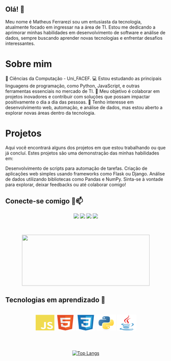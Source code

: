 ## Olá! 👋

Meu nome é Matheus Ferrarezi sou um entusiasta da tecnologia, atualmente focado em ingressar na a área de TI. Estou me dedicando a aprimorar minhas habilidades em desenvolvimento de software e análise de dados, sempre buscando aprender novas tecnologias e enfrentar desafios interessantes.

# Sobre mim
🔬 Ciências da Computação - Uni_FACEF. 
💻 Estou estudando as principais linguagens de programação, como Python, JavaScript, e outras ferramentas essenciais no mercado de TI.
🚀 Meu objetivo é colaborar em projetos inovadores e contribuir com soluções que possam impactar positivamente o dia a dia das pessoas.
🎯 Tenho interesse em desenvolvimento web, automação, e análise de dados, mas estou aberto a explorar novas áreas dentro da tecnologia.

# Projetos
Aqui você encontrará alguns dos projetos em que estou trabalhando ou que já concluí. Estes projetos são uma demonstração das minhas habilidades em:

Desenvolvimento de scripts para automação de tarefas.
Criação de aplicações web simples usando frameworks como Flask ou Django.
Análise de dados utilizando bibliotecas como Pandas e NumPy.
Sinta-se à vontade para explorar, deixar feedbacks ou até colaborar comigo!

  
  ##  Conecte-se comigo 🧾📫
 
<div align="center"> 
  <a href="https://twitter.com/fmatheus09" target="_blank"><img src="https://img.shields.io/badge/Twitter-1DA1F2?style=for-the-badge&logo=twitter&logoColor=white" target="_blank"></a>
  <a href = "mailto:matheus.fe.m@gmail.com"><img src="https://img.shields.io/badge/-Gmail-%23333?style=for-the-badge&logo=gmail&logoColor=white" target="_blank"></a>
  <a href="https://www.instagram.com/matheus_ferrarezi9/?next=%2F" target="_blank"><img src="https://img.shields.io/badge/-Instagram-%23E4405F?style=for-the-badge&logo=instagram&logoColor=white" target="_blank"></a>
  <a href="https://www.linkedin.com/in/matheus-ferrarezi-083b8026b/" target="_blank"><img src="https://img.shields.io/badge/-LinkedIn-%230077B5?style=for-the-badge&logo=linkedin&logoColor=white" target="_blank"></a> 
</div>
<br></br>

<p align="center">
  
  <img width="400em" height="160em" src="https://github-readme-streak-stats.herokuapp.com/?user=fmatheus9&theme=dracula" />
  
</p>

  ## Tecnologias em aprendizado 📖
<div style="display: inline_block" align="center"><br>
  <img align="center" alt="Rafa-Js" height="50" width="60" src="https://raw.githubusercontent.com/devicons/devicon/master/icons/javascript/javascript-plain.svg">
  <img align="center" alt="Rafa-HTML" height="50" width="60" src="https://raw.githubusercontent.com/devicons/devicon/master/icons/html5/html5-original.svg">
  <img align="center" alt="Rafa-CSS" height="50" width="60" src="https://raw.githubusercontent.com/devicons/devicon/master/icons/css3/css3-original.svg">
  <img align="center" alt="Rafa-Python" height="50" width="60" src="https://raw.githubusercontent.com/devicons/devicon/master/icons/python/python-original.svg">
  <img align="center" alt="Rafa-Python" height="50" width="60" src="https://raw.githubusercontent.com/devicons/devicon/master/icons/java/java-original.svg">
 
<br></br>

 [![Top Langs](https://github-readme-stats.vercel.app/api/top-langs/?username=fmatheus9&layout=donut)](https://github.com/anuraghazr/github-readme-stats) <br><br>
</div>
